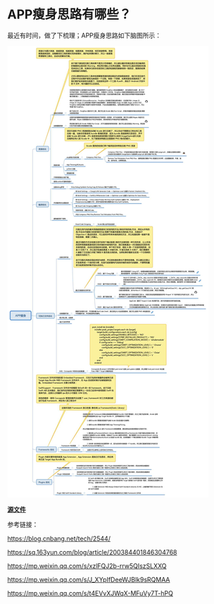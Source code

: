 # APP瘦身思路有哪些？

最近有时间，做了下梳理；APP瘦身思路如下脑图所示：

![](https://github.com/BrooksWon/Blogs/blob/master/dev/App%20Thin/App%20Thin.jpg)



[**源文件**](https://github.com/BrooksWon/Blogs/blob/master/dev/App%20Thin/App%20Thin.xmind)

参考链接：

https://blog.cnbang.net/tech/2544/

https://sq.163yun.com/blog/article/200384401846304768

https://mp.weixin.qq.com/s/xzlFQJ2b-rrw5QIszSLXXQ

https://mp.weixin.qq.com/s/J_XYpIfDeeWJBlk9sRQMAA

https://mp.weixin.qq.com/s/t4EVvXJWqX-MFuVy7T-hPQ









